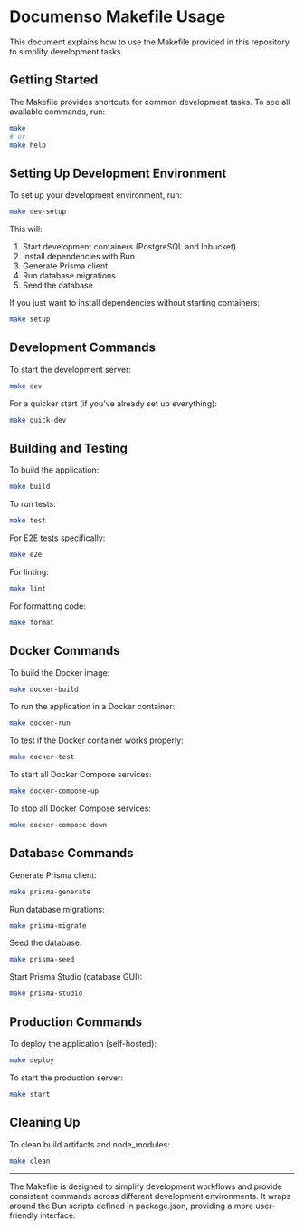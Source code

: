 # Documenso Makefile Usage

This document explains how to use the Makefile provided in this repository to simplify development tasks.

## Getting Started

The Makefile provides shortcuts for common development tasks. To see all available commands, run:

```sh
make
# or
make help
```

## Setting Up Development Environment

To set up your development environment, run:

```sh
make dev-setup
```

This will:

1. Start development containers (PostgreSQL and Inbucket)
2. Install dependencies with Bun
3. Generate Prisma client
4. Run database migrations
5. Seed the database

If you just want to install dependencies without starting containers:

```sh
make setup
```

## Development Commands

To start the development server:

```sh
make dev
```

For a quicker start (if you've already set up everything):

```sh
make quick-dev
```

## Building and Testing

To build the application:

```sh
make build
```

To run tests:

```sh
make test
```

For E2E tests specifically:

```sh
make e2e
```

For linting:

```sh
make lint
```

For formatting code:

```sh
make format
```

## Docker Commands

To build the Docker image:

```sh
make docker-build
```

To run the application in a Docker container:

```sh
make docker-run
```

To test if the Docker container works properly:

```sh
make docker-test
```

To start all Docker Compose services:

```sh
make docker-compose-up
```

To stop all Docker Compose services:

```sh
make docker-compose-down
```

## Database Commands

Generate Prisma client:

```sh
make prisma-generate
```

Run database migrations:

```sh
make prisma-migrate
```

Seed the database:

```sh
make prisma-seed
```

Start Prisma Studio (database GUI):

```sh
make prisma-studio
```

## Production Commands

To deploy the application (self-hosted):

```sh
make deploy
```

To start the production server:

```sh
make start
```

## Cleaning Up

To clean build artifacts and node_modules:

```sh
make clean
```

---

The Makefile is designed to simplify development workflows and provide consistent commands across different development environments. It wraps around the Bun scripts defined in package.json, providing a more user-friendly interface.
